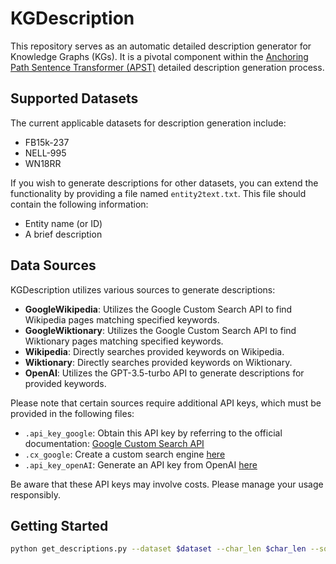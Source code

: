 # KGDescription


This repository serves as an automatic detailed description generator for Knowledge Graphs (KGs). It is a pivotal component within the [Anchoring Path Sentence Transformer (APST)](https://github.com/AAAI2024AnonymousSubmission13023/APST) detailed description generation process.

## Supported Datasets

The current applicable datasets for description generation include:

- FB15k-237
- NELL-995
- WN18RR

If you wish to generate descriptions for other datasets, you can extend the functionality by providing a file named `entity2text.txt`. This file should contain the following information:

- Entity name (or ID)
- A brief description

## Data Sources

KGDescription utilizes various sources to generate descriptions:

- **GoogleWikipedia**: Utilizes the Google Custom Search API to find Wikipedia pages matching specified keywords.
- **GoogleWiktionary**: Utilizes the Google Custom Search API to find Wiktionary pages matching specified keywords.
- **Wikipedia**: Directly searches provided keywords on Wikipedia.
- **Wiktionary**: Directly searches provided keywords on Wiktionary.
- **OpenAI**: Utilizes the GPT-3.5-turbo API to generate descriptions for provided keywords.

Please note that certain sources require additional API keys, which must be provided in the following files:

- `.api_key_google`: Obtain this API key by referring to the official documentation: [Google Custom Search API](https://developers.google.com/custom-search/v1/overview)
- `.cx_google`: Create a custom search engine [here](https://programmablesearchengine.google.com/controlpanel/all)
- `.api_key_openAI`: Generate an API key from OpenAI [here](https://platform.openai.com/account/api-keys)

Be aware that these API keys may involve costs. Please manage your usage responsibly.

## Getting Started

```bash
python get_descriptions.py --dataset $dataset --char_len $char_len --source $source
